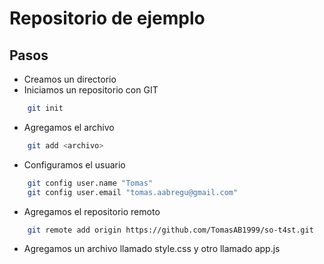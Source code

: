# Repositorio de ejemplo

## Pasos

- Creamos un directorio 
- Iniciamos un repositorio con GIT
``` bash
    git init
```
- Agregamos el archivo 
``` bash
    git add <archivo>
```
- Configuramos el usuario
``` bash
    git config user.name "Tomas"
    git config user.email "tomas.aabregu@gmail.com"
```
- Agregamos el repositorio remoto 
``` bash
    git remote add origin https://github.com/TomasAB1999/so-t4st.git
```

- Agregamos un archivo llamado style.css y otro llamado app.js
``` bash
    
```
